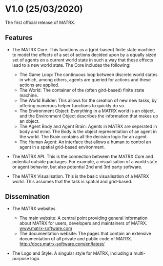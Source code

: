 V1.0 (25/03/2020)
=================
The first official release of MATRX.

Features
---------

- The MATRX Core. This functions as a (grid-based) finite state machine to model the effects of a set of actions decided upon by a equally sized set of agents on a current world state in such a way that these effects lead to a new world state. The Core includes the following:
  - The Game Loop: The continuous loop between discrete world states in which, among others, agents are queried for actions and these actions are applied.
  - The World: The container of the (often gird-based) finite state machine.
  - The World Builder: This allows for the creation of new new tasks, by offering numerous helper functions to quickly do so.
  - The Environment Object: Everything in a MATRX world is an object, and the Environment Object describes the information that makes up an object.
  - The Agent Body and Agent Brain: Agents in MATRX are seperated in body and mind. The Body is the object representation of an agent in the world. The Brain contains all the decision logic for an agent.
  - The Human Agent: An interface that allows a human to control an agent in a spatial grid-based environment.

- The MATRX API. This is the connection between the MATRX Core and potential outside packages. For example, a visualisation of a world state or agent behavior, but also potential 2nd and 3rd party software.

- The MATRX Visualisation. This is the basic visualisation of a MATRX world. This assumes that the task is spatial and grid-based.

Dissemination
--------------

- The MATRX websites.
  - The main website: A central point providing general information about MATRX for users, developers and maintainers of MATRX. www.matrx-software.com
  - The documentation website: The pages that contain an extensive documentation of all private and public code of MATRX. http://docs.matrx-software.com/en/latest/

- The Logo and Style. A singular style for MATRX, including a multi-purpose logo.
